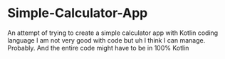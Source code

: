 # Simple-Calculator-App
An attempt of trying to create a simple calculator app with Kotlin coding language
I am not very good with code but uh I think I can manage. Probably. And the entire code might have to be in 100% Kotlin
